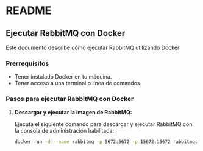 # README

## Ejecutar RabbitMQ con Docker

Este documento describe cómo ejecutar RabbitMQ utilizando Docker

### Prerrequisitos

- Tener instalado Docker en tu máquina.
- Tener acceso a una terminal o línea de comandos.

### Pasos para ejecutar RabbitMQ con Docker

1. **Descargar y ejecutar la imagen de RabbitMQ:**

   Ejecuta el siguiente comando para descargar y ejecutar RabbitMQ con la consola de administración habilitada:

   ```bash
   docker run -d --name rabbitmq -p 5672:5672 -p 15672:15672 rabbitmq:3-management